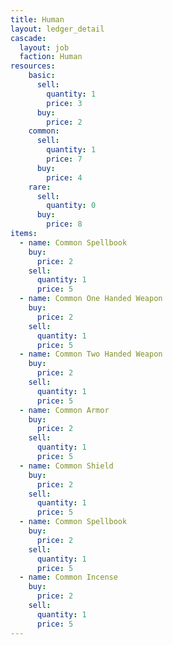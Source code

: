 ```yaml
---
title: Human
layout: ledger_detail
cascade:
  layout: job
  faction: Human
resources:
    basic:
      sell:
        quantity: 1
        price: 3
      buy:
        price: 2
    common:
      sell:
        quantity: 1
        price: 7
      buy:
        price: 4
    rare:
      sell:
        quantity: 0
      buy:
        price: 8
items:
  - name: Common Spellbook
    buy: 
      price: 2
    sell:
      quantity: 1
      price: 5
  - name: Common One Handed Weapon
    buy: 
      price: 2
    sell:
      quantity: 1
      price: 5
  - name: Common Two Handed Weapon
    buy: 
      price: 2
    sell:
      quantity: 1
      price: 5
  - name: Common Armor
    buy: 
      price: 2
    sell:
      quantity: 1
      price: 5
  - name: Common Shield
    buy: 
      price: 2
    sell:
      quantity: 1
      price: 5
  - name: Common Spellbook
    buy: 
      price: 2
    sell:
      quantity: 1
      price: 5
  - name: Common Incense
    buy: 
      price: 2
    sell:
      quantity: 1
      price: 5
---
```


